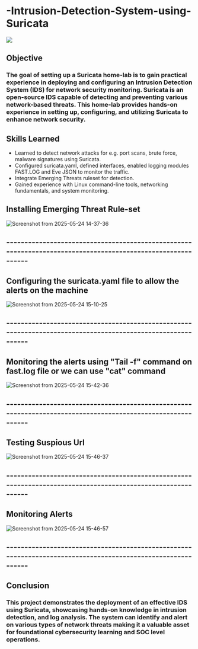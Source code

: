 # -Intrusion-Detection-System-using-Suricata
<img src="https://img.shields.io/badge/-Suricata-EF3B2D?&style=for-the-badge&logo=Suricata&logoColor=white" />

## Objective
### The goal of setting up a Suricata home-lab is to gain practical experience in deploying and configuring an Intrusion Detection System (IDS) for network security monitoring. Suricata is an open-source IDS capable of detecting and preventing various network-based threats. This home-lab provides hands-on experience in setting up, configuring, and utilizing Suricata to enhance network security.

## Skills Learned
- Learned to detect network attacks for e.g. port scans, brute force, malware signatures using Suricata.
- Configured suricata.yaml, defined interfaces, enabled logging modules FAST.LOG and Eve JSON to monitor the traffic.
- Integrate Emerging Threats ruleset for detection.
- Gained experience with Linux command-line tools, networking fundamentals, and system monitoring.

## Installing Emerging Threat Rule-set

![Screenshot from 2025-05-24 14-37-36](https://github.com/user-attachments/assets/d10cf80a-bde1-498e-9a5e-1a42d496372e)
## ------------------------------------------------------------------------------------------------------------
## Configuring the suricata.yaml file to allow the alerts on the machine

![Screenshot from 2025-05-24 15-10-25](https://github.com/user-attachments/assets/f0d8cebc-a144-4cce-903d-d0f49b814ff4)
## ------------------------------------------------------------------------------------------------------------

## Monitoring the alerts using "Tail -f" command on fast.log file or we can use "cat" command

![Screenshot from 2025-05-24 15-42-36](https://github.com/user-attachments/assets/c460ac7e-e3ed-4a7d-9473-16651673a7ef)
## ------------------------------------------------------------------------------------------------------------

## Testing Suspious Url
![Screenshot from 2025-05-24 15-46-37](https://github.com/user-attachments/assets/a07f55e9-311d-4b6d-9d38-c3eaf392af7b)
## ------------------------------------------------------------------------------------------------------------

## Monitoring Alerts

![Screenshot from 2025-05-24 15-46-57](https://github.com/user-attachments/assets/ce3690b2-0b0a-45ad-a64f-3a6ff87d0ada)

## ------------------------------------------------------------------------------------------------------------


## Conclusion
### This project demonstrates the deployment of an effective IDS using Suricata, showcasing hands-on knowledge in intrusion detection, and log analysis. The system can identify and alert on various types of network threats making it a valuable asset for foundational cybersecurity learning and SOC level operations.



